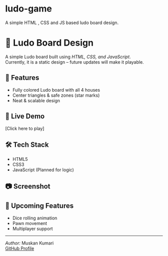 # ludo-game
A simple HTML , CSS and JS based ludo board design.
# 🎲 Ludo Board Design

A simple Ludo board built using *HTML, CSS, and JavaScript*.  
Currently, it is a static design – future updates will make it playable.

## 📌 Features
- Fully colored Ludo board with all 4 houses
- Center triangles & safe zones (star marks)
- Neat & scalable design

## 🚀 Live Demo
[Click here to play]

## 🛠 Tech Stack
- HTML5
- CSS3
- JavaScript (Planned for logic)

## 📷 Screenshot


## 📅 Upcoming Features
- Dice rolling animation
- Pawn movement
- Multiplayer support

---
*Author:* Muskan Kumari  
[GitHub Profile](https://github.com/muskan8821)
